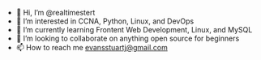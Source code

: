 - 👋 Hi, I’m @realtimestert
- 👀 I’m interested in CCNA, Python, Linux, and DevOps
- 🌱 I’m currently learning Frontent Web Development, Linux, and MySQL
- 💞️ I’m looking to collaborate on anything open source for beginners
- 📫 How to reach me evansstuartj@gmail.com

<!---
realtimestert/realtimestert is a ✨ special ✨ repository because its `README.md` (this file) appears on your GitHub profile.
You can click the Preview link to take a look at your changes.
--->
